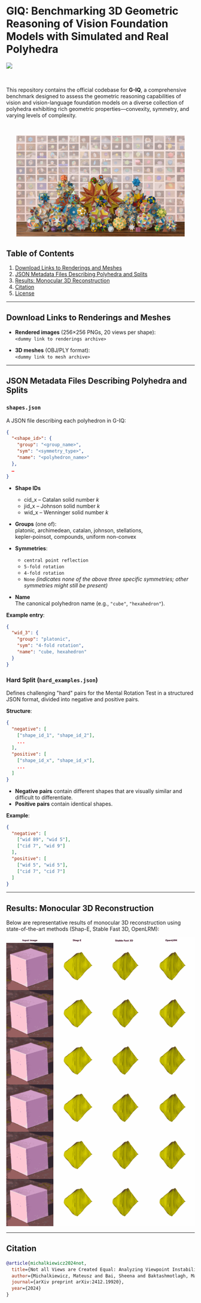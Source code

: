 # GIQ:  Benchmarking 3D Geometric Reasoning of Vision Foundation Models with Simulated and Real Polyhedra

<a href="https://arxiv.org/pdf/2412.19920"><img src="https://img.shields.io/badge/Arxiv-2408.00653-B31B1B.svg"></a>


<br>

This repository contains the official codebase for **G-IQ**, a comprehensive benchmark designed to assess the geometric reasoning capabilities of vision and vision-language foundation models on a diverse collection of polyhedra exhibiting rich geometric properties—convexity, symmetry, and varying levels of complexity.

<br>
<p align="center">
    <img width="450" src="demo_files/sample_2.png"/>
</p>


## Table of Contents


1. [Download Links to Renderings and Meshes](#download-links-to-renderings-and-meshes)
2. [JSON Metadata Files Describing Polyhedra and Splits](#json-metadata-files-describing-polyhedra-and-splits)
3. [Results: Monocular 3D Reconstruction](#results-monocular-3d-reconstruction)
4. [Citation](#citation)
5. [License](#license)


---

## Download Links to Renderings and Meshes

- **Rendered images** (256×256 PNGs, 20 views per shape):  
  `<dummy link to renderings archive>`

- **3D meshes** (OBJ/PLY format):  
  `<dummy link to mesh archive>`

---

## JSON Metadata Files Describing Polyhedra and Splits


### `shapes.json`

A JSON file describing each polyhedron in G-IQ:

```json
{
  "<shape_id>": {
    "group": "<group_name>",
    "sym": "<symmetry_type>",
    "name": "<polyhedron_name>"
  },
  …
}
```

- **Shape IDs**  
  - cid_x – Catalan solid number *k*  
  - jid_x – Johnson solid number *k*  
  - wid_x – Wenninger solid number *k*  

- **Groups** (one of):  
  platonic, archimedean, catalan, johnson, stellations,  
  kepler-poinsot, compounds, uniform non-convex

- **Symmetries**:  
  - `central point reflection`
  - `5-fold rotation`
  - `4-fold rotation`
  - `None` *(indicates none of the above three specific symmetries; other symmetries might still be present)*


- **Name**  
  The canonical polyhedron name (e.g., `"cube"`, `"hexahedron"`).

**Example entry**:

```json
{
  "wid_3": {
    "group": "platonic",
    "sym": "4-fold rotation",
    "name": "cube, hexahedron"
  }
}
```

### Hard Split (`hard_examples.json`)

Defines challenging "hard" pairs for the Mental Rotation Test in a structured JSON format, divided into negative and positive pairs.

**Structure**:

```json
{
  "negative": [
    ["shape_id_1", "shape_id_2"],
    ...
  ],
  "positive": [
    ["shape_id_x", "shape_id_x"],
    ...
  ]
}
```

- **Negative pairs** contain different shapes that are visually similar and difficult to differentiate.
- **Positive pairs** contain identical shapes.

**Example**:

```json
{
  "negative": [
    ["wid 89", "wid 5"],
    ["cid 7", "wid 9"]
  ],
  "positive": [
    ["wid 5", "wid 5"],
    ["cid 7", "cid 7"]
  ]
}
```




---



## Results: Monocular 3D Reconstruction

Below are representative results of monocular 3D reconstruction using state-of-the-art methods (Shap-E, Stable Fast 3D, OpenLRM):

<p align="center">
  <img width="600" src="demo_files/m3dr.gif" alt="Monocular 3D Reconstruction Results"/>
  <!-- Replace with actual GIF showcasing reconstruction results -->
</p>

---



## Citation
```BibTeX
@article{michalkiewicz2024not,
  title={Not all Views are Created Equal: Analyzing Viewpoint Instabilities in Vision Foundation Models},
  author={Michalkiewicz, Mateusz and Bai, Sheena and Baktashmotlagh, Mahsa and Jampani, Varun and Balakrishnan, Guha},
  journal={arXiv preprint arXiv:2412.19920},
  year={2024}
}
```
